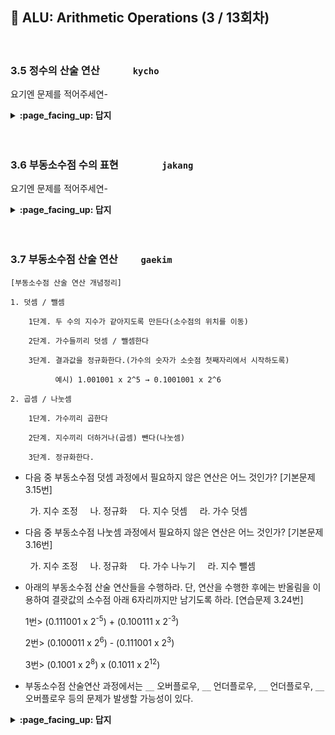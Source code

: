 ## 🦄 ALU: Arithmetic Operations (3 / 13회차)
<br>

### 3.5 정수의 산술 연산　　　	`kycho`

요기엔 문제를 적어주세연-

<details>
<summary> <b> :page_facing_up: 답지 </b>  </summary><br>
  
답지의 구성은<br>
문제와 동일하게 부탁드려연-

</details>
<br><br>

### 3.6 부동소수점 수의 표현　　　　	`jakang`

요기엔 문제를 적어주세연-

<details>
<summary> <b> :page_facing_up: 답지 </b>  </summary><br>
  
답지의 구성은<br>
문제와 동일하게 부탁드려연-

</details>
<br><br>

### 3.7 부동소수점 산술 연산　　	`gaekim`

```
[부동소수점 산술 연산 개념정리]

1. 덧셈 / 뺄셈

    1단계. 두 수의 지수가 같아지도록 만든다(소수점의 위치를 이동)

    2단계. 가수들끼리 덧셈 / 뺄셈한다

    3단계. 결과값을 정규화한다.(가수의 숫자가 소숫점 첫째자리에서 시작하도록)

          예시) 1.001001 x 2^5 → 0.1001001 x 2^6

2. 곱셈 / 나눗셈

    1단계. 가수끼리 곱한다

    2단계. 지수끼리 더하거나(곱셈) 뺀다(나눗셈)

    3단계. 정규화한다.
 ```   
    

- 다음 중 부동소수점 덧셈 과정에서 필요하지 않은 연산은 어느 것인가? [기본문제 3.15번]


&nbsp;&nbsp;&nbsp;&nbsp;&nbsp;&nbsp;&nbsp; 가. 지수 조정 &nbsp;&nbsp;&nbsp; 나. 정규화 &nbsp;&nbsp;&nbsp; 다. 지수 덧셈 &nbsp;&nbsp;&nbsp; 라. 가수 덧셈
- 다음 중 부동소수점 나눗셈 과정에서 필요하지 않은 연산은 어느 것인가? [기본문제 3.16번]


&nbsp;&nbsp;&nbsp;&nbsp;&nbsp;&nbsp;&nbsp; 가. 지수 조정 &nbsp;&nbsp;&nbsp; 나. 정규화 &nbsp;&nbsp;&nbsp; 다. 가수 나누기 &nbsp;&nbsp;&nbsp; 라. 지수 뺄셈
- 아래의 부동소수점 산술 연산들을 수행하라. 단, 연산을 수행한 후에는 반올림을 이용하여 결괏값의 소수점 아래 6자리까지만 남기도록 하라. [연습문제 3.24번]


  1번>  (0.111001 x 2<sup>-5</sup>) + (0.100111 x 2<sup>-3</sup>)
  
  
  2번>  (0.100011 x 2<sup>6</sup>) - (0.111001 x 2<sup>3</sup>)
  
  
  3번>  (0.1001 x 2<sup>8</sup>) x (0.1011 x 2<sup>12</sup>)
- 부동소수점 산술연산 과정에서는 `__` 오버플로우, `__` 언더플로우, `__` 언더플로우, `__` 오버플로우 등의 문제가 발생할 가능성이 있다.


<details>
<summary> <b> :page_facing_up: 답지 </b>  </summary><br>
  

- 다음 중 부동소수점 덧셈 과정에서 필요하지 않은 연산은 어느 것인가? [기본문제 3.15번]


&nbsp;&nbsp;&nbsp;&nbsp;&nbsp;&nbsp;&nbsp; 가. 지수 조정 &nbsp;&nbsp;&nbsp; 나. 정규화 &nbsp;&nbsp;&nbsp; **다. 지수 덧셈** &nbsp;&nbsp;&nbsp; 라. 가수 덧셈
- 다음 중 부동소수점 나눗셈 과정에서 필요하지 않은 연산은 어느 것인가? [기본문제 3.16번]


&nbsp;&nbsp;&nbsp;&nbsp;&nbsp;&nbsp;&nbsp; **가. 지수 조정** &nbsp;&nbsp;&nbsp; 나. 정규화 &nbsp;&nbsp;&nbsp; 다. 가수 나누기 &nbsp;&nbsp;&nbsp; 라. 지수 뺄셈
- 아래의 부동소수점 산술 연산들을 수행하라. 단, 연산을 수행한 후에는 반올림을 이용하여 결괏값의 소수점 아래 6자리까지만 남기도록 하라. [연습문제 3.24번]


  1번>  (0.111001 x 2<sup>-5</sup>) + (0.100111 x 2<sup>-3</sup>)
  
  
  2번>  (0.100011 x 2<sup>6</sup>) - (0.111001 x 2<sup>3</sup>)
  
  
  3번>  (0.1001 x 2<sup>8</sup>) x (0.1011 x 2<sup>12</sup>)
- 부동소수점 산술연산 과정에서는 `지수` 오버플로우, `지수` 언더플로우, `가수` 언더플로우, `가수` 오버플로우 등의 문제가 발생할 가능성이 있다.
   > 표현할 수 있는 범위를 넘어설 경우, 위와 같은 문제들이 발생할 수 있다.
</details>
<br><br>
